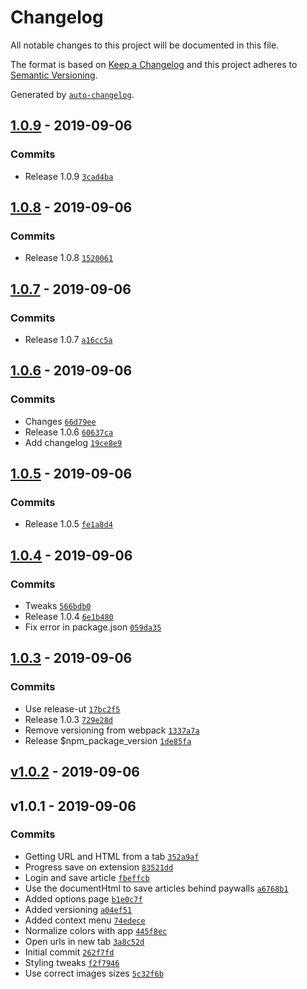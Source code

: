 # Changelog

All notable changes to this project will be documented in this file.

The format is based on [Keep a Changelog](https://keepachangelog.com/en/1.0.0/)
and this project adheres to [Semantic Versioning](https://semver.org/spec/v2.0.0.html).

Generated by [`auto-changelog`](https://github.com/CookPete/auto-changelog).

## [1.0.9](https://github.com/jvandenaardweg/playpost-chrome-extension/compare/1.0.8...1.0.9) - 2019-09-06

### Commits

- Release 1.0.9 [`3cad4ba`](https://github.com/jvandenaardweg/playpost-chrome-extension/commit/3cad4ba40c6b9ef122b751fec5f5f1016b8f84c4)

## [1.0.8](https://github.com/jvandenaardweg/playpost-chrome-extension/compare/1.0.7...1.0.8) - 2019-09-06

### Commits

- Release 1.0.8 [`1520061`](https://github.com/jvandenaardweg/playpost-chrome-extension/commit/1520061be59eb74a78842222878404d45e3160db)

## [1.0.7](https://github.com/jvandenaardweg/playpost-chrome-extension/compare/1.0.6...1.0.7) - 2019-09-06

### Commits

- Release 1.0.7 [`a16cc5a`](https://github.com/jvandenaardweg/playpost-chrome-extension/commit/a16cc5a21d6089cfd8f1c0fb1e888f7598ae17a3)

## [1.0.6](https://github.com/jvandenaardweg/playpost-chrome-extension/compare/1.0.5...1.0.6) - 2019-09-06

### Commits

- Changes [`66d79ee`](https://github.com/jvandenaardweg/playpost-chrome-extension/commit/66d79ee7e5c9b597baa81cd958f55ec8f086458c)
- Release 1.0.6 [`60637ca`](https://github.com/jvandenaardweg/playpost-chrome-extension/commit/60637ca1cd2791dbbf01b9a86e6391b67e6d417d)
- Add changelog [`19ce8e9`](https://github.com/jvandenaardweg/playpost-chrome-extension/commit/19ce8e97b7970da3144abeebd2fb6b240e38e82f)

## [1.0.5](https://github.com/jvandenaardweg/playpost-chrome-extension/compare/1.0.4...1.0.5) - 2019-09-06

### Commits

- Release 1.0.5 [`fe1a8d4`](https://github.com/jvandenaardweg/playpost-chrome-extension/commit/fe1a8d4eedb3ceb9e15c3f0abb8531d9131507e7)

## [1.0.4](https://github.com/jvandenaardweg/playpost-chrome-extension/compare/1.0.3...1.0.4) - 2019-09-06

### Commits

- Tweaks [`566bdb0`](https://github.com/jvandenaardweg/playpost-chrome-extension/commit/566bdb08b496829b491823c5e4ac535493597ef8)
- Release 1.0.4 [`6e1b480`](https://github.com/jvandenaardweg/playpost-chrome-extension/commit/6e1b48042ae12ee372accd21848f7747bcd587be)
- Fix error in package.json [`059da35`](https://github.com/jvandenaardweg/playpost-chrome-extension/commit/059da3549d35aa95a0aeab842a14b0762594db33)

## [1.0.3](https://github.com/jvandenaardweg/playpost-chrome-extension/compare/v1.0.2...1.0.3) - 2019-09-06

### Commits

- Use release-ut [`17bc2f5`](https://github.com/jvandenaardweg/playpost-chrome-extension/commit/17bc2f5859da1e303dc67f649968a62141de1fa2)
- Release 1.0.3 [`729e28d`](https://github.com/jvandenaardweg/playpost-chrome-extension/commit/729e28d617b7c555fbc2487431da8eb301a3f4a2)
- Remove versioning from webpack [`1337a7a`](https://github.com/jvandenaardweg/playpost-chrome-extension/commit/1337a7ab1e71b6e549383fd8f796a9e6f1b46bcd)
- Release $npm_package_version [`1de85fa`](https://github.com/jvandenaardweg/playpost-chrome-extension/commit/1de85fa23488100ca21671ceef6e894c5e41c7ce)

## [v1.0.2](https://github.com/jvandenaardweg/playpost-chrome-extension/compare/v1.0.1...v1.0.2) - 2019-09-06

## v1.0.1 - 2019-09-06

### Commits

- Getting URL and HTML from a tab [`352a9af`](https://github.com/jvandenaardweg/playpost-chrome-extension/commit/352a9af3287e79c6a08cd55727db86728cdb8cf6)
- Progress save on extension [`83521dd`](https://github.com/jvandenaardweg/playpost-chrome-extension/commit/83521dd71e7fef969734116f89f9daabd1d48598)
- Login and save article [`fbeffcb`](https://github.com/jvandenaardweg/playpost-chrome-extension/commit/fbeffcb3d6c0d765dfa32dd0ecc862287bd98593)
- Use the documentHtml to save articles behind paywalls [`a6768b1`](https://github.com/jvandenaardweg/playpost-chrome-extension/commit/a6768b1b46eebd65543b8ffd0c4c659c956978ae)
- Added options page [`b1e0c7f`](https://github.com/jvandenaardweg/playpost-chrome-extension/commit/b1e0c7f261c57a4db74e5388a44ee26b56350fd2)
- Added versioning [`a04ef51`](https://github.com/jvandenaardweg/playpost-chrome-extension/commit/a04ef519889beb406169bc532a657251ab310f60)
- Added context menu [`74edece`](https://github.com/jvandenaardweg/playpost-chrome-extension/commit/74edece585be989e52283e4e8e48e1350eafbf60)
- Normalize colors with app [`445f8ec`](https://github.com/jvandenaardweg/playpost-chrome-extension/commit/445f8ec32120f36d467974bdda632cd922f2ded5)
- Open urls in new tab [`3a8c52d`](https://github.com/jvandenaardweg/playpost-chrome-extension/commit/3a8c52d1e75fba75bcbe3d9469d9c4d66720553f)
- Initial commit [`262f7fd`](https://github.com/jvandenaardweg/playpost-chrome-extension/commit/262f7fd7bc82eb187092e7c3f633c62a327a144f)
- Styling tweaks [`f2f7946`](https://github.com/jvandenaardweg/playpost-chrome-extension/commit/f2f794636d6dcb5bbabdb58868a91a30af237d23)
- Use correct images sizes [`5c32f6b`](https://github.com/jvandenaardweg/playpost-chrome-extension/commit/5c32f6b9010258a869284ff56b3167a5186d0147)
